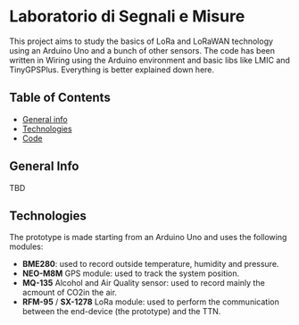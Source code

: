 # Laboratorio di Segnali e Misure

This project aims to study the basics of LoRa and LoRaWAN technology using an Arduino Uno and a bunch of other sensors. The code has been written in Wiring using the Arduino environment and basic libs like LMIC and TinyGPSPlus. Everything is better explained down here.

## Table of Contents
* [General info](#general-info)
* [Technologies](#technologies)
* [Code](#code)

## General Info

TBD

## Technologies

The prototype is made starting from an Arduino Uno and uses the following modules:
* **BME280**: used to record outside temperature, humidity and pressure.
* **NEO-M8M** GPS module: used to track the system position.
* **MQ-135** Alcohol and Air Quality sensor: used to record mainly the acmount of CO2in the air.
* **RFM-95** / **SX-1278** LoRa module: used to perform the communication between the end-device (the prototype) and the TTN.

